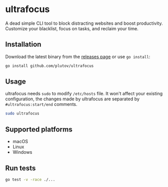# ultrafocus

A dead simple CLI tool to block distracting websites and boost productivity. Customize your blacklist, focus on tasks, and reclaim your time.

## Installation

Download the latest binary from the [releases page](https://github.com/plutov/ultrafocus/releases) or use `go install`:

```bash
go install github.com/plutov/ultrafocus
```

## Usage

ultrafocus needs `sudo` to modify `/etc/hosts` file. It won't affect your existing configuration, the changes made by ultrafocus are separated by `#ultrafocus:start/end` comments.

```bash
sudo ultrafocus
```

## Supported platforms

- macOS
- Linux
- Windows

## Run tests

```bash
go test -v -race ./...
```
